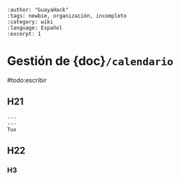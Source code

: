 ```{post} 2023-06-30
:author: "GuayaHack"
:tags: newbie, organización, incompleto
:category: wiki
:language: Español
:excerpt: 1
```

# Gestión de {doc}`/calendario`

#todo:escribir

## H21


```{figure} template.md-data/tux.png
---
---
Tux
```



## H22

### H3


